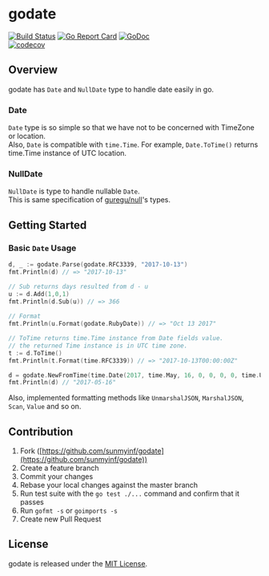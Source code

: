 # godate
[![Build Status](https://travis-ci.org/sunmyinf/godate.svg?branch=travis_ci)](https://travis-ci.org/sunmyinf/godate)
[![Go Report Card](https://goreportcard.com/badge/github.com/sunmyinf/godate)](https://goreportcard.com/report/github.com/sunmyinf/godate)
[![GoDoc](https://godoc.org/github.com/sunmyinf/godate?status.svg)](https://godoc.org/github.com/sunmyinf/godate)  
[![codecov](https://codecov.io/gh/sunmyinf/godate/branch/master/graph/badge.svg)](https://codecov.io/gh/sunmyinf/godate)

## Overview
godate has `Date` and `NullDate` type to handle date easily in go.  
### Date
`Date` type is so simple so that we  have not to be concerned with TimeZone or location.  
Also, `Date` is compatible with `time.Time`. For example, `Date.ToTime()` returns time.Time instance of UTC location.

### NullDate
`NullDate` is type to handle nullable `Date`.  
This is same specification of [guregu/null](https://github.com/guregu/null)'s types.

## Getting Started

### Basic `Date` Usage
```go
d, _ := godate.Parse(godate.RFC3339, "2017-10-13")
fmt.Println(d) // => "2017-10-13"

// Sub returns days resulted from d - u
u := d.Add(1,0,1)
fmt.Println(d.Sub(u)) // => 366
 
// Format
fmt.Println(u.Format(godate.RubyDate)) // => "Oct 13 2017"

// ToTime returns time.Time instance from Date fields value.
// the returned Time instance is in UTC time zone.
t := d.ToTime()
fmt.Println(t.Format(time.RFC3339)) // => "2017-10-13T00:00:00Z"

d = godate.NewFromTime(time.Date(2017, time.May, 16, 0, 0, 0, 0, time.UTC))
fmt.Println(d) // "2017-05-16"

```
Also, implemented formatting methods like `UnmarshalJSON`, `MarshalJSON`, `Scan`, `Value` and so on.

## Contribution

1. Fork ([https://github.com/sunmyinf/godate](https://github.com/sunmyinf/godate))
2. Create a feature branch
3. Commit your changes
4. Rebase your local changes against the master branch
5. Run test suite with the `go test ./...` command and confirm that it passes
6. Run `gofmt -s` or `goimports -s`
7. Create new Pull Request

## License
godate is released under the [MIT License](https://opensource.org/licenses/MIT).
